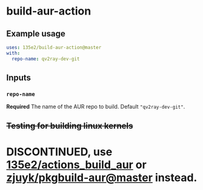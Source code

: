 # build-aur-action

## Example usage
```yaml
uses: 135e2/build-aur-action@master
with:
  repo-name: qv2ray-dev-git
```

## Inputs
### `repo-name`
**Required** The name of the AUR repo to build. Default `"qv2ray-dev-git"`.

## ~~Testing for building linux kernels~~
# DISCONTINUED, use [135e2/actions_build_aur](https://github.com/135e2/actions_build_aur) or [zjuyk/pkgbuild-aur@master](https://github.com/zjuyk/pkgbuild-aur) instead.
